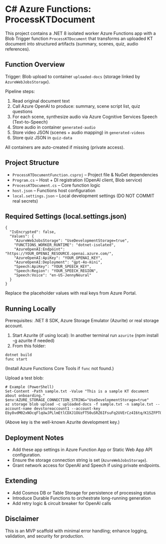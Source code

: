 # C# Azure Functions: ProcessKTDocument

This project contains a .NET 8 isolated worker Azure Functions app with a Blob Trigger function `ProcessKTDocument` that transforms an uploaded KT document into structured artifacts (summary, scenes, quiz, audio references).

## Function Overview
Trigger: Blob upload to container `uploaded-docs` (storage linked by `AzureWebJobsStorage`).

Pipeline steps:
1. Read original document text
2. Call Azure OpenAI to produce: summary, scene script list, quiz questions
3. For each scene, synthesize audio via Azure Cognitive Services Speech (Text-to-Speech)
4. Store audio in container `generated-audio`
5. Store video JSON (scenes + audio mapping) in `generated-videos`
6. Store quiz JSON in `quiz-data`

All containers are auto-created if missing (private access).

## Project Structure
- `ProcessKTDocumentFunction.csproj` – Project file & NuGet dependencies
- `Program.cs` – Host + DI registration (OpenAI client, Blob service)
- `ProcessKTDocument.cs` – Core function logic
- `host.json` – Functions host configuration
- `local.settings.json` – Local development settings (DO NOT COMMIT real secrets)

## Required Settings (local.settings.json)
```
{
  "IsEncrypted": false,
  "Values": {
    "AzureWebJobsStorage": "UseDevelopmentStorage=true",
    "FUNCTIONS_WORKER_RUNTIME": "dotnet-isolated",
    "AzureOpenAI:Endpoint": "https://YOUR_OPENAI_RESOURCE.openai.azure.com/",
    "AzureOpenAI:ApiKey": "YOUR_OPENAI_KEY",
    "AzureOpenAI:Deployment": "gpt-4o-mini",
    "Speech:ApiKey": "YOUR_SPEECH_KEY",
    "Speech:Region": "YOUR_SPEECH_REGION",
    "Speech:Voice": "en-US-JennyNeural"
  }
}
```

Replace the placeholder values with real keys from Azure Portal.

## Running Locally
Prerequisites: .NET 8 SDK, Azure Storage Emulator (Azurite) or real storage account.

1. Start Azurite (if using local): In another terminal run `azurite` (npm install -g azurite if needed)
2. From this folder:
```
dotnet build
func start
```
(Install Azure Functions Core Tools if `func` not found.)

Upload a test blob:
```
# Example (PowerShell)
Set-Content -Path sample.txt -Value "This is a sample KT document about onboarding."
$env:AZURE_STORAGE_CONNECTION_STRING="UseDevelopmentStorage=true"
az storage blob upload -c uploaded-docs -f sample.txt -n sample.txt --account-name devstoreaccount1 --account-key  Eby8vdM02xNOcqFlqUwJPLlmEtlCDXJ1OUzFT50uSRZ6IFsuFq2UVErCz4I6tq/K1SZFPTOtr/KBHBeksoGMGw==
```
(Above key is the well-known Azurite development key.)

## Deployment Notes
- Add these app settings in Azure Function App or Static Web App API configuration.
- Ensure the storage connection string is set (`AzureWebJobsStorage`).
- Grant network access for OpenAI and Speech if using private endpoints.

## Extending
- Add Cosmos DB or Table Storage for persistence of processing status
- Introduce Durable Functions to orchestrate long-running generation
- Add retry logic & circuit breaker for OpenAI calls

## Disclaimer
This is an MVP scaffold with minimal error handling; enhance logging, validation, and security for production.
